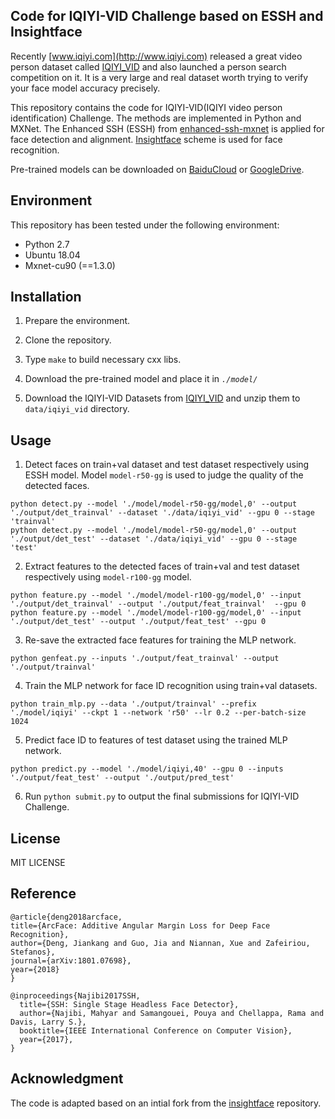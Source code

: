 ## Code for IQIYI-VID Challenge based on ESSH and Insightface

Recently [www.iqiyi.com](http://www.iqiyi.com) released a great video person dataset called [IQIYI_VID](http://challenge.ai.iqiyi.com/detail?raceId=5afc36639689443e8f815f9e) and also launched a person search competition on it. It is a very large and real dataset worth trying to verify your face model accuracy precisely.

This repository contains the code for IQIYI-VID(IQIYI video person identification) Challenge. The methods are implemented in Python and MXNet. The Enhanced SSH (ESSH) from [enhanced-ssh-mxnet](https://github.com/deepinx/enhanced-ssh-mxnet) is applied for face detection and alignment. [Insightface](https://github.com/deepinsight/insightface) scheme is used for face recognition.

Pre-trained models can be downloaded on [BaiduCloud](https://pan.baidu.com/s/1vS_Uv9l5XZLeMwXPs_XzOA) or [GoogleDrive](https://drive.google.com/open?id=1_8-GcZbYNGvm_msyuwqDw4u9mGnHqSQP).

## Environment

This repository has been tested under the following environment:

-   Python 2.7 
-   Ubuntu 18.04
-   Mxnet-cu90 (==1.3.0)

## Installation

1.  Prepare the environment.

2.  Clone the repository.
    
3.  Type  `make`  to build necessary cxx libs.

4.  Download the pre-trained model and place it in *`./model/`*

5.  Download the IQIYI-VID Datasets from [IQIYI_VID](http://challenge.ai.iqiyi.com/detail?raceId=5afc36639689443e8f815f9e) and unzip them to `data/iqiyi_vid` directory. 

## Usage

1.  Detect faces on train+val dataset and test dataset respectively using ESSH model.  Model `model-r50-gg` is used to judge the quality of the detected faces.
```
python detect.py --model './model/model-r50-gg/model,0' --output './output/det_trainval' --dataset './data/iqiyi_vid' --gpu 0 --stage 'trainval'
python detect.py --model './model/model-r50-gg/model,0' --output './output/det_test' --dataset './data/iqiyi_vid' --gpu 0 --stage 'test'
```

2. Extract features to the detected faces of train+val and test dataset respectively using `model-r100-gg` model.
```
python feature.py --model './model/model-r100-gg/model,0' --input './output/det_trainval' --output './output/feat_trainval'  --gpu 0
python feature.py --model './model/model-r100-gg/model,0' --input './output/det_test' --output './output/feat_test' --gpu 0
```
3.  Re-save the extracted face features for training the MLP network.
```
python genfeat.py --inputs './output/feat_trainval' --output './output/trainval' 
```
4. Train the MLP network for face ID recognition using train+val datasets.
```
python train_mlp.py --data './output/trainval' --prefix './model/iqiyi' --ckpt 1 --network 'r50' --lr 0.2 --per-batch-size 1024
```
5.  Predict face ID to features of test dataset using the trained MLP network.
```
python predict.py --model './model/iqiyi,40' --gpu 0 --inputs './output/feat_test' --output './output/pred_test'
```
6. Run ``python submit.py`` to output the final submissions for IQIYI-VID Challenge.

## License

MIT LICENSE


## Reference

```
@article{deng2018arcface,
title={ArcFace: Additive Angular Margin Loss for Deep Face Recognition},
author={Deng, Jiankang and Guo, Jia and Niannan, Xue and Zafeiriou, Stefanos},
journal={arXiv:1801.07698},
year={2018}
}

@inproceedings{Najibi2017SSH,
  title={SSH: Single Stage Headless Face Detector},
  author={Najibi, Mahyar and Samangouei, Pouya and Chellappa, Rama and Davis, Larry S.},
  booktitle={IEEE International Conference on Computer Vision},
  year={2017},
}
```

## Acknowledgment

The code is adapted based on an intial fork from the [insightface](https://github.com/deepinsight/insightface) repository.

